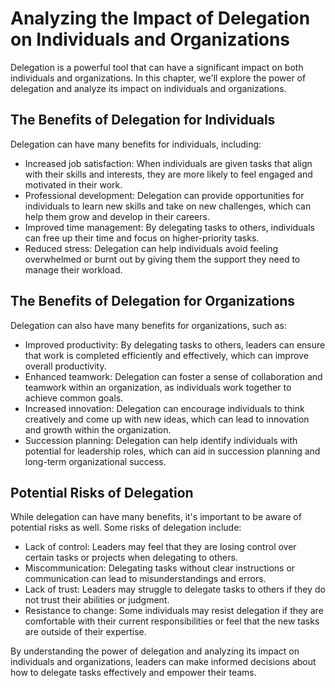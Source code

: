 Analyzing the Impact of Delegation on Individuals and Organizations
=====================================================================================================================

Delegation is a powerful tool that can have a significant impact on both individuals and organizations. In this chapter, we'll explore the power of delegation and analyze its impact on individuals and organizations.

The Benefits of Delegation for Individuals
------------------------------------------

Delegation can have many benefits for individuals, including:

* Increased job satisfaction: When individuals are given tasks that align with their skills and interests, they are more likely to feel engaged and motivated in their work.
* Professional development: Delegation can provide opportunities for individuals to learn new skills and take on new challenges, which can help them grow and develop in their careers.
* Improved time management: By delegating tasks to others, individuals can free up their time and focus on higher-priority tasks.
* Reduced stress: Delegation can help individuals avoid feeling overwhelmed or burnt out by giving them the support they need to manage their workload.

The Benefits of Delegation for Organizations
--------------------------------------------

Delegation can also have many benefits for organizations, such as:

* Improved productivity: By delegating tasks to others, leaders can ensure that work is completed efficiently and effectively, which can improve overall productivity.
* Enhanced teamwork: Delegation can foster a sense of collaboration and teamwork within an organization, as individuals work together to achieve common goals.
* Increased innovation: Delegation can encourage individuals to think creatively and come up with new ideas, which can lead to innovation and growth within the organization.
* Succession planning: Delegation can help identify individuals with potential for leadership roles, which can aid in succession planning and long-term organizational success.

Potential Risks of Delegation
-----------------------------

While delegation can have many benefits, it's important to be aware of potential risks as well. Some risks of delegation include:

* Lack of control: Leaders may feel that they are losing control over certain tasks or projects when delegating to others.
* Miscommunication: Delegating tasks without clear instructions or communication can lead to misunderstandings and errors.
* Lack of trust: Leaders may struggle to delegate tasks to others if they do not trust their abilities or judgment.
* Resistance to change: Some individuals may resist delegation if they are comfortable with their current responsibilities or feel that the new tasks are outside of their expertise.

By understanding the power of delegation and analyzing its impact on individuals and organizations, leaders can make informed decisions about how to delegate tasks effectively and empower their teams.
